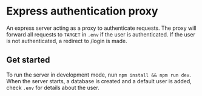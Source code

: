 # Express authentication proxy

An express server acting as a proxy to authenticate requests. The proxy will forward all requests to `TARGET` in `.env`
if the user is authenticated. If the user is not authenticated, a redirect to /login is made.

## Get started

To run the server in development mode, nun `npm install && npm run dev`. When the server starts, a database is
created and a default user is added, check `.env` for details about the user.
